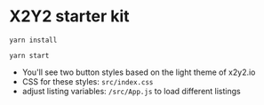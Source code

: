 # X2Y2 starter kit

`yarn install`

`yarn start`

* You'll see two button styles based on the light theme of x2y2.io
* CSS for these styles: `src/index.css`
* adjust listing variables: `/src/App.js` to load different listings

